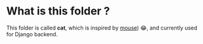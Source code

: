 
# What is this folder ?

This folder is called **cat**, which is inspired by [mouse](https://github.com/oyusec/oyusec/tree/master/mouse)) 😂, and currently used for Django backend.
